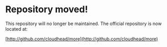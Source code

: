 Repository moved!
=================

This repository will no longer be maintained. The official repository is now located at:

[http://github.com/cloudhead/more](http://github.com/cloudhead/more)
